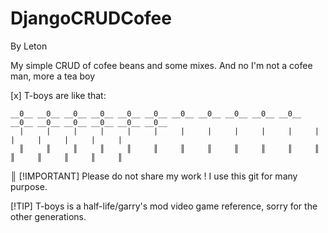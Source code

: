 # DjangoCRUDCofee
By Leton

My simple CRUD of cofee beans and some mixes.
And no I'm not a cofee man, more a tea boy

[x] T-boys are like that:
```
__0__ __0__ __0__ __0__ __0__ __0__ __0__ __0__ __0__ __0__ __0__ __0__ __0__ __0__ __0__ __0__ __0__
  |     |     |     |     |     |     |     |     |     |     |     |     |     |     |     |     |  
  ║     ║     ║     ║     ║     ║     ║     ║     ║     ║     ║     ║     ║     ║     ║     ║     ║  
 ```
║
[!IMPORTANT]
Please do not share my work !
I use this git for many purpose.

[!TIP]
T-boys is a half-life/garry's mod video game reference, sorry for the other generations.